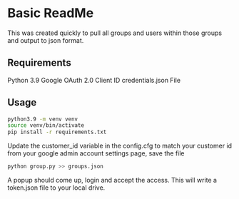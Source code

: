 # Basic ReadMe
This was created quickly to pull all groups and users within those groups and output to json format.


## Requirements
Python 3.9
Google OAuth 2.0 Client ID
credentials.json File

## Usage
```sh
python3.9 -m venv venv
source venv/bin/activate
pip install -r requirements.txt
```
Update the customer_id variable in the config.cfg to match your customer id from your google admin account settings page, save the file
```sh
python group.py >> groups.json
```
A popup should come up, login and accept the access. This will write a token.json file to your local drive.
